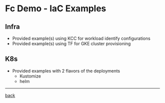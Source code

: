 # Fc Demo - IaC Examples

## Infra
- Provided example(s) using KCC for workload identify configurations
- Provided example(s) using TF for GKE cluster provisioning

## K8s
- Provided examples with 2 flavors of the deployments
    - Kustomize
    - helm
---
[back](../README.md)